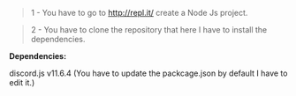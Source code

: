 > 1 - You have to go to http://repl.it/ create a Node Js project.

> 2 - You have to clone the repository that here I have to install the dependencies.

**Dependencies:**

discord.js v11.6.4 (You have to update the packcage.json by default I have to edit it.)
